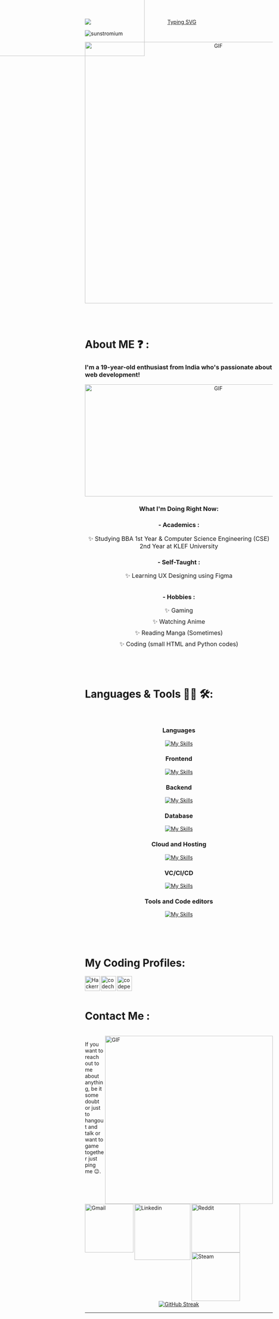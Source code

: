 <div style="text-align: center; margin: auto;">
    <a href="https://git.io/typing-svg">
        <img align="center" src="https://readme-typing-svg.demolab.com?font=Fira+Code&pause=1000&color=0EF770&random=false&width=435&lines=Hello+There!;I+am+Sai+Mahendra+%F0%9F%98%8E" alt="Typing SVG" style="display: block; margin: auto;" />
    </a>
    <p align="left"> <img src="https://komarev.com/ghpvc/?username=sunstromium&label=Profile%20views&color=0e75b6&style=flat" alt="sunstromium" /> </p>

</div>


<div align="center">
<img hight="300" width="700" alt="GIF" align="center" src="https://github.com/sunstromium/sunstromium/blob/main/Assets/welcome.gif">
</div>

</br>
</br>
</br>


# About ME ❓ :

### <p>I'm a <span id="age">19</span>-year-old enthusiast from India who's passionate about web development!</p>
<div style="text-align: center;">
    <img height="300" width="700" alt="GIF" src="https://github.com/sunstromium/sunstromium/blob/main/Assets/coding.gif">
</div>

<div style="text-align: center; margin-top: 20px;">
    <h3 style="font-weight: bold;">What I'm Doing Right Now:</h3>
<h3 style="font-weight: bold;">- Academics :</h3>
<ul style="list-style-type: none; padding-left: 0;">
    <li style="font-size: 16px; margin-bottom: 10px;">✨ Studying BBA 1st Year & Computer Science Engineering (CSE) 2nd Year at KLEF University</li>
</ul>
<h3 style="font-weight: bold;">- Self-Taught :</h3>
<ul style="list-style-type: none; padding-left: 0;">
        <li style="font-size: 16px;">✨ Learning UX Designing using Figma</li>

</ul>

</div>
<div style="display: flex; justify-content: center; align-items: flex-start;">
 
<div >
<img align="right" height="200" width="400" alt="GIF" src="https://github.com/sunstromium/sunstromium/blob/main/Assets/gaming.gif" style="position: absolute; top: -50px; left: -15px;">
    </div>
    <div style="text-align: center;">
       <h3 style="font-weight: bold;">- Hobbies :</h3>
<ul style="list-style-type: none; padding-left: 0;">
    <li style="font-size: 16px; margin-bottom: 10px;">✨ Gaming</li>
    <li style="font-size: 16px; margin-bottom: 10px;">✨ Watching Anime</li>
    <li style="font-size: 16px; margin-bottom: 10px;">✨ Reading Manga (Sometimes)</li>
    <li style="font-size: 16px;">✨ Coding (small HTML and Python codes)</li>
</ul>
    </div>
</div>
</br>
</br>
</br>


# Languages & Tools 👨‍💻 🛠:
</br>

<p align="center">
<div align="center">

<h3 align="center">Languages</h3>
    
  [![My Skills](https://skillicons.dev/icons?i=c,java,python,javascript,html,css&perline=7)](https://skillicons.dev)

  </div>



<h3 align="center">Frontend</h3>
<div align="center">

    
  [![My Skills](https://skillicons.dev/icons?i=react,vite,tailwind,redux,nextjs,scss&perline=6)](https://skillicons.dev)

  </div>


<h3 align="center">Backend</h3>
<div align="center">

    
  [![My Skills](https://skillicons.dev/icons?i=express,nodejs&perline=6)](https://skillicons.dev)

  </div>
</p>

<h3 align="center">Database</h3>
<div align="center">

    
  [![My Skills](https://skillicons.dev/icons?i=mysql,postgres,mongodb&perline=6)](https://skillicons.dev)

  </div>
</p>

<h3 align="center">Cloud and Hosting</h3>
<div align="center">

    
  [![My Skills](https://skillicons.dev/icons?i=netlify,firebase,aws&perline=6)](https://skillicons.dev)

  </div>
</p>
<h3 align="center">VC/CI/CD</h3>
<div align="center">

    
  [![My Skills](https://skillicons.dev/icons?i=git,github&perline=6)](https://skillicons.dev)

  </div>
</p>
<h3 align="center">Tools and Code editors </h3>
<div align="center">

    
  [![My Skills](https://skillicons.dev/icons?i=idea,vscode,postman,figma,pycharm,eclipse&perline=6)](https://skillicons.dev)

  </div>
</p>
</p>
</br>
</br>
</br>

# My Coding Profiles:
<a href="https://www.hackerrank.com/profile/h2200030548">
<img align="left" alt=" Hackerrank" width="40" hight="20" src="https://raw.githubusercontent.com/sunstromium/sunstromium/90b3b1517edf404909783b61e862af0f032f419c/Assets/hackerrank.svg" />
</a><a href="https://www.codechef.com/users/klu_2200030548">
<img align="left" alt=" codechef" width="40" hight="20" src="https://raw.githubusercontent.com/sunstromium/sunstromium/6bd1be0f42410982a0d9e6bed2c811ce54d5ccb0/Assets/icons8-codechef.svg" />
</a><a href="https://codepen.io/sunstromium">
<img align="left" alt=" codepen" width="40" hight="20" src="https://github.com/sunstromium/sunstromium/blob/main/Assets/fincodepen.png" />
</a>
<br/><br/><br/>

# Contact Me :

<p>
 </br>


<img hight="320" width="450" align="right" alt="GIF" src="https://github.com/Xx-Ashutosh-xX/Xx-Ashutosh-xX/blob/master/assets/93195.gif">


If you want to reach out to me about anything, be it some doubt or just to hangout and talk or want to game together just ping me 😉.

<a href="mailto:ashutosh.saxena.2001@gmail.com">
 <img align="left" alt="Gmail" width="130" hight="100" src="https://github.com/Xx-Ashutosh-xX/Xx-Ashutosh-xX/blob/master/assets/icons/gmail.png" />
</a>
<a href="https://www.linkedin.com/in/ashutosh-saxena-7b326817b/">
  <img align="left" alt="Linkedin" width="150" hight="100" src="https://github.com/Xx-Ashutosh-xX/Xx-Ashutosh-xX/blob/master/assets/icons/linkedin.png" />
</br>
</br>
</br>
</a>
<a href="https://www.reddit.com/user/X_Ashutosh_X">
  <img align="left" alt=" Reddit" width="130" hight="100" src="https://github.com/Xx-Ashutosh-xX/Xx-Ashutosh-xX/blob/master/assets/icons/reddit.png" />
</a>
<a href="https://steamcommunity.com/profiles/76561198182224539/">
  <img align="left" alt="Steam" width="130" hight="100" src="https://github.com/Xx-Ashutosh-xX/Xx-Ashutosh-xX/blob/master/assets/icons/steam.png" />
</a>
 </p>
 

</br>
</br>
</br>
</br>
</br>
</br>
</br>



<p align="center" >  
<a href="https://git.io/streak-stats"><img src="https://streak-stats.demolab.com?user=sunstromium&theme=dark&hide_longest_streak=true" alt="GitHub Streak" /></a>
  </p>

*************
